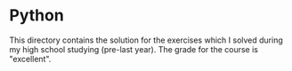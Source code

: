 # Python
This directory contains the solution for the exercises which I solved during my high school studying (pre-last year). The grade for the course is "excellent".
